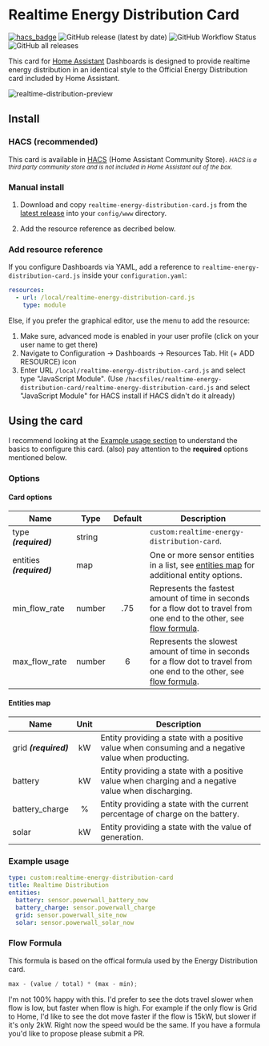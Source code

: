# Realtime Energy Distribution Card

[![hacs_badge](https://img.shields.io/badge/HACS-Default-41BDF5.svg?style=flat-square)](https://github.com/hacs/integration)
![GitHub release (latest by date)](https://img.shields.io/github/v/release/ulic75/realtime-energy-distribution-card?style=flat-square)
![GitHub Workflow Status](https://img.shields.io/github/workflow/status/ulic75/realtime-energy-distribution-card/CI?style=flat-square)
![GitHub all releases](https://img.shields.io/github/downloads/ulic75/realtime-energy-distribution-card/total?style=flat-square)

This card for [Home Assistant](https://github.com/home-assistant/home-assistant) Dashboards is designed to provide realtime energy distribution in an identical style to the Official Energy Distribution card included by Home Assistant.

![realtime-distribution-preview](https://user-images.githubusercontent.com/5641964/165636264-dc2e02ed-e550-4167-9ce4-3dcbd7a84272.png)

## Install

### HACS (recommended)

This card is available in [HACS](https://hacs.xyz/) (Home Assistant Community Store).
<small>_HACS is a third party community store and is not included in Home Assistant out of the box._</small>

### Manual install

1. Download and copy `realtime-energy-distribution-card.js` from the [latest release](https://github.com/ulic75/realtime-energy-distribution-card/releases/latest) into your `config/www` directory.

2. Add the resource reference as decribed below.

### Add resource reference

If you configure Dashboards via YAML, add a reference to `realtime-energy-distribution-card.js` inside your `configuration.yaml`:

```yaml
resources:
  - url: /local/realtime-energy-distribution-card.js
    type: module
```

Else, if you prefer the graphical editor, use the menu to add the resource:

1. Make sure, advanced mode is enabled in your user profile (click on your user name to get there)
2. Navigate to Configuration -> Dashboards -> Resources Tab. Hit (+ ADD RESOURCE) icon
3. Enter URL `/local/realtime-energy-distribution-card.js` and select type "JavaScript Module".
   (Use `/hacsfiles/realtime-energy-distribution-card/realtime-energy-distribution-card.js` and select "JavaScript Module" for HACS install if HACS didn't do it already)

## Using the card

I recommend looking at the [Example usage section](#example-usage) to understand the basics to configure this card.
(also) pay attention to the **required** options mentioned below.

### Options

#### Card options

| Name                      | Type   | Default | Description                                                                                                                             |
| ------------------------- | ------ | :-----: | --------------------------------------------------------------------------------------------------------------------------------------- |
| type **_(required)_**     | string |         | `custom:realtime-energy-distribution-card`.                                                                                             |
| entities **_(required)_** | map    |         | One or more sensor entities in a list, see [entities map](#entities-map) for additional entity options.                                 |
| min_flow_rate             | number |   .75   | Represents the fastest amount of time in seconds for a flow dot to travel from one end to the other, see [flow formula](#flow-formula). |
| max_flow_rate             | number |    6    | Represents the slowest amount of time in seconds for a flow dot to travel from one end to the other, see [flow formula](#flow-formula). |

#### Entities map

| Name                  | Unit | Description                                                                                         |
| --------------------- | :--: | --------------------------------------------------------------------------------------------------- |
| grid **_(required)_** |  kW  | Entity providing a state with a positive value when consuming and a negative value when producting. |
| battery               |  kW  | Entity providing a state with a positive value when charging and a negative value when discharging. |
| battery_charge        |  %   | Entity providing a state with the current percentage of charge on the battery.                      |
| solar                 |  kW  | Entity providing a state with the value of generation.                                              |

### Example usage

```yaml
type: custom:realtime-energy-distribution-card
title: Realtime Distribution
entities:
  battery: sensor.powerwall_battery_now
  battery_charge: sensor.powerwall_charge
  grid: sensor.powerwall_site_now
  solar: sensor.powerwall_solar_now
```

### Flow Formula

This formula is based on the offical formula used by the Energy Distribution card.

```js
max - (value / total) * (max - min);
```

I'm not 100% happy with this. I'd prefer to see the dots travel slower when flow is low, but faster when flow is high. For example if the only flow is Grid to Home, I'd like to see the dot move faster if the flow is 15kW, but slower if it's only 2kW. Right now the speed would be the same. If you have a formula you'd like to propose please submit a PR.
